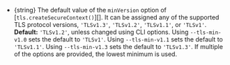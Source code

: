 <!-- YAML
added: v11.4.0
-->

* {string} The default value of the `minVersion` option of
  [`tls.createSecureContext()`][]. It can be assigned any of the supported TLS
  protocol versions, `'TLSv1.3'`, `'TLSv1.2'`, `'TLSv1.1'`, or `'TLSv1'`.
  **Default:** `'TLSv1.2'`, unless changed using CLI options. Using
  `--tls-min-v1.0` sets the default to `'TLSv1'`. Using `--tls-min-v1.1` sets
  the default to `'TLSv1.1'`. Using `--tls-min-v1.3` sets the default to
  `'TLSv1.3'`. If multiple of the options are provided, the lowest minimum is
  used.

